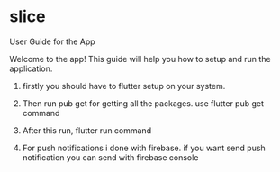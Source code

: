 # slice

User Guide for the App

Welcome to the app! This guide will help you how to setup and run the application.

1. firstly you should have to flutter setup on your system.

2. Then run pub get for getting all the packages. use flutter pub get command

3. After this run, flutter run command
   
4. For push notifications i done with firebase. if you want send push notification you can send with firebase console

